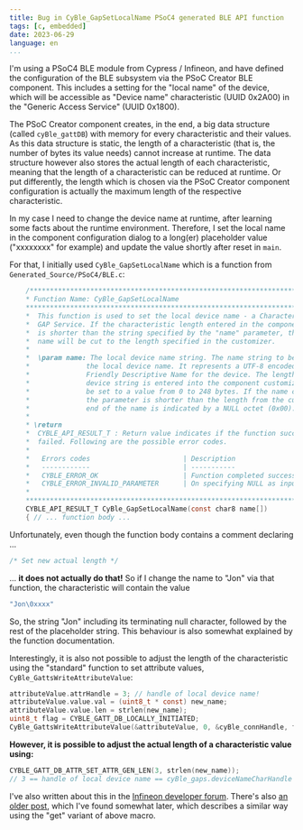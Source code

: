 ```yaml
---
title: Bug in CyBle_GapSetLocalName PSoC4 generated BLE API function
tags: [c, embedded]
date: 2023-06-29
language: en
...
```


I'm using a PSoC4 BLE module from Cypress / Infineon, and have defined the configuration of the BLE subsystem via the PSoC Creator BLE component. This includes a setting for the "local name" of the device, which will be accessible as "Device name" characteristic (UUID 0x2A00) in the "Generic Access Service" (UUID 0x1800).

The PSoC Creator component creates, in the end, a big data structure (called `cyBle_gattDB`) with memory for every characteristic and their values. As this data structure is static, the length of a characteristic (that is, the number of bytes its value needs) cannot increase at runtime. The data structure however also stores the actual length of each characteristic, meaning that the length of a characteristic can be reduced at runtime. Or put differently, the length which is chosen via the PSoC Creator component configuration is actually the maximum length of the respective characteristic.

In my case I need to change the device name at runtime, after learning some facts about the runtime environment. Therefore, I set the local name in the component configuration dialog to a long(er) placeholder value ("xxxxxxxx" for example) and update the value shortly after reset in `main`.

For that, I initially used `CyBle_GapSetLocalName` which is a function from `Generated_Source/PSoC4/BLE.c`:

~~~c
    /******************************************************************************
    * Function Name: CyBle_GapSetLocalName
    ***************************************************************************//**
    *  This function is used to set the local device name - a Characteristic of the 
    *  GAP Service. If the characteristic length entered in the component customizer
    *  is shorter than the string specified by the "name" parameter, the local device
    *  name will be cut to the length specified in the customizer.
    * 
    *  \param name: The local device name string. The name string to be written as
    *              the local device name. It represents a UTF-8 encoded User
    *              Friendly Descriptive Name for the device. The length of the local
    *              device string is entered into the component customizer and it can
    *              be set to a value from 0 to 248 bytes. If the name contained in
    *              the parameter is shorter than the length from the customizer, the
    *              end of the name is indicated by a NULL octet (0x00).
    * 
    * \return
    *  CYBLE_API_RESULT_T : Return value indicates if the function succeeded or 
    *  failed. Following are the possible error codes.
    *
    *   Errors codes                       | Description
    *   ------------                       | -----------
    *   CYBLE_ERROR_OK                     | Function completed successfully.
    *   CYBLE_ERROR_INVALID_PARAMETER      | On specifying NULL as input parameter
    *  
    *******************************************************************************/
    CYBLE_API_RESULT_T CyBle_GapSetLocalName(const char8 name[])
    { // ... function body ...
~~~


Unfortunately, even though the function body contains a comment declaring ...

~~~c
/* Set new actual length */
~~~

... **it does not actually do that!** So if I change the name to "Jon" via that function, the characteristic will contain the value

~~~c
"Jon\0xxxx"
~~~

So, the string "Jon" including its terminating null character, followed by the rest of the placeholder string. This behaviour is also somewhat explained by the function documentation.

Interestingly, it is also not possible to adjust the length of the characteristic using the "standard" function to set attribute values, `CyBle_GattsWriteAttributeValue`:

~~~c
attributeValue.attrHandle = 3; // handle of local device name!
attributeValue.value.val = (uint8_t * const) new_name;
attributeValue.value.len = strlen(new_name);
uint8_t flag = CYBLE_GATT_DB_LOCALLY_INITIATED;
CyBle_GattsWriteAttributeValue(&attributeValue, 0, &cyBle_connHandle, flag); // DOES NOT CHANGE LENGTH!
~~~

**However, it is possible to adjust the actual length of a characteristic value using:**

~~~c
CYBLE_GATT_DB_ATTR_SET_ATTR_GEN_LEN(3, strlen(new_name));
// 3 == handle of local device name == cyBle_gaps.deviceNameCharHandle
~~~


I've also written about this in the [Infineon developer forum](https://community.infineon.com/t5/AIROC-Bluetooth/Set-BLE-local-name-to-shorter-name/m-p/450873#M4101). There's also [an older post](https://community.infineon.com/t5/PSoC-4/CyBle-GapSetLocalName-doesn-t-affect-Device-Name-characteristic/m-p/177239#M27232), which I've found somewhat later, which describes a similar way using the "get" variant of above macro.

